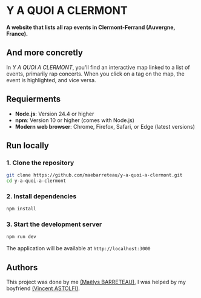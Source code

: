 # Y A QUOI A CLERMONT

**A website that lists all rap events in Clermont-Ferrand (Auvergne, France).**

## And more concretly 
In *Y A QUOI A CLERMONT*, you'll find an interactive map linked to a list of events, primarily rap concerts. When you click on a tag on the map, the event is highlighted, and vice versa.

## Requierments 
- **Node.js**: Version 24.4 or higher 
- **npm**: Version 10 or higher (comes with Node.js)
- **Modern web browser**: Chrome, Firefox, Safari, or Edge (latest versions)

## Run locally 

### 1. Clone the repository

```bash
git clone https://github.com/maebarreteau/y-a-quoi-a-clermont.git
cd y-a-quoi-a-clermont
```

### 2. Install dependencies

```bash
npm install
```

### 3. Start the development server

```bash
npm run dev
```

The application will be available at `http://localhost:3000`

## Authors 

This project was done by me [(Maëlys BARRETEAU)](https://github.com/maebarreteau), I was helped by my boyfriend [(Vincent ASTOLFI)](https://github.com/viastolfi).
